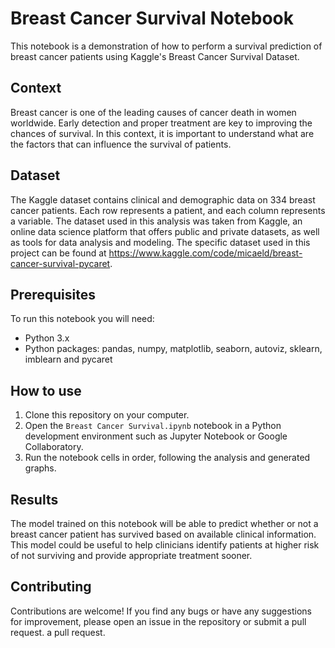 # Breast Cancer Survival Notebook
This notebook is a demonstration of how to perform a survival prediction of breast cancer patients using Kaggle's Breast Cancer Survival Dataset.

## Context
Breast cancer is one of the leading causes of cancer death in women worldwide. Early detection and proper treatment are key to improving the chances of survival. In this context, it is important to understand what are the factors that can influence the survival of patients.

## Dataset
The Kaggle dataset contains clinical and demographic data on 334 breast cancer patients. Each row represents a patient, and each column represents a variable.
The dataset used in this analysis was taken from Kaggle, an online data science platform that offers public and private datasets, as well as tools for data analysis and modeling. The specific dataset used in this project can be found at https://www.kaggle.com/code/micaeld/breast-cancer-survival-pycaret.
## Prerequisites

To run this notebook you will need:

- Python 3.x
- Python packages: pandas, numpy, matplotlib, seaborn, autoviz, sklearn, imblearn and pycaret

## How to use

1. Clone this repository on your computer.
2. Open the `Breast Cancer Survival.ipynb` notebook in a Python development environment such as Jupyter Notebook or Google Collaboratory.
3. Run the notebook cells in order, following the analysis and generated graphs.

## Results
The model trained on this notebook will be able to predict whether or not a breast cancer patient has survived based on available clinical information. This model could be useful to help clinicians identify patients at higher risk of not surviving and provide appropriate treatment sooner.

## Contributing

Contributions are welcome! If you find any bugs or have any suggestions for improvement, please open an issue in the repository or submit a pull request.
a pull request.
